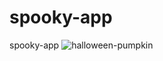 # spooky-app
 spooky-app
![halloween-pumpkin](https://github.com/user-attachments/assets/2714b0de-35dd-473f-8bea-2e2b012c23ab)
